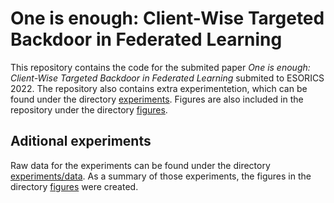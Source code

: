 # One is enough: Client-Wise Targeted Backdoor in Federated Learning

This repository contains the code for the submited paper *One is enough: Client-Wise Targeted Backdoor in Federated Learning* submited to ESORICS 2022.
The repository also contains extra experimentetion, which can be found under the directory [experiments](./experiments/). Figures are also included in the repository under the directory [figures](./figures/).

## Aditional experiments

Raw data for the experiments can be found under the directory [experiments/data](.experiments/data/). As a summary of those experiments, the figures in the directory [figures](./figures/) were created.
